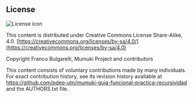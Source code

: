 ## License
![License icon](https://licensebuttons.net/l/by-sa/3.0/88x31.png)

This content is distributed under Creative Commons License Share-Alike, 4.0. [https://creativecommons.org/licenses/by-sa/4.0/](https://creativecommons.org/licenses/by-sa/4.0)

Copyright Franco Bulgarelli, Mumuki Project and contributors

This content consists of voluntary contributions made by many
individuals. For exact contribution history, see its revision history
available at https://github.com/pdep-utn/mumuki-guia-funcional-practica-recursividad and the AUTHORS.txt file.

